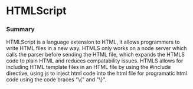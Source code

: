 # HTMLScript
<h3> Summary </h3>
<p> HTMLScript is a language extension to HTML, it allows programmers to write HTML files in a new way.  HTMLS only works on a node server which calls the parser before sending the HTML file, which expands the HTMLS code to plain HTML and reduces compatability issues.  HTMLS allows for including HTML template  files in an HTML file by using the #include directive, using js to inject html code into the html file for programatic html code using the code braces "\{" and  "\}". </p>
